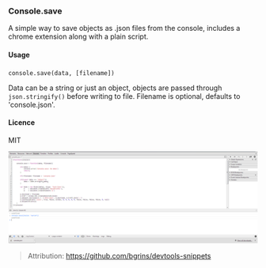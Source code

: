 ### Console.save

A simple way to save objects as .json files from the console, includes a chrome extension along with a plain script.

#### Usage

`console.save(data, [filename])`

Data can be a string or just an object, objects are passed through `json.stringify()` before writing to file. Filename is optional, defaults to 'console.json'.

#### Licence

MIT

[![console.save](console-save.png)](console-save.js)

> Attribution: https://github.com/bgrins/devtools-snippets